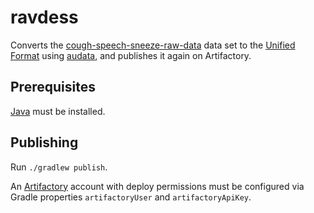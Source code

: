 # ravdess

Converts the [cough-speech-sneeze-raw-data] data set to the [Unified Format] using
[audata], and publishes it again on Artifactory.

## Prerequisites

[Java] must be installed.

## Publishing

Run `./gradlew publish`.

An [Artifactory] account with deploy permissions must be configured via Gradle properties `artifactoryUser` and `artifactoryApiKey`.


[cough-speech-sneeze-raw-data]: https://gitlab.audeering.com/data/cough-speech-sneeze-raw-data
[Unified Format]: http://tools.pp.audeering.com/audata/data-format.html
[audata]: https://gitlab.audeering.com/tools/pyaudata
[Artifactory]: http://artifactory.audeering.local/
[Java]: https://sdkman.io/sdks#java
